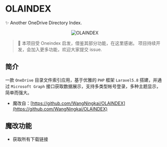 # OLAINDEX

✨ Another OneDrive Directory Index.

<div align=center><img alt="OLAINDEX" src="https://i.loli.net/2019/06/15/5d049d72309c376133.png"/></div>

> 👋 本项目受 Oneindex 启发，借鉴其部分功能，在这里感谢。 项目持续开发，会加入更多功能，欢迎大家提交 issue.

## 简介

一款 `OneDrive` 目录文件索引应用，基于优雅的 `PHP` 框架 `Laravel5.8` 搭建，并通过 `Microsoft Graph` 接口获取数据展示，支持多类型帐号登录，多种主题显示，简单而强大。
- 魔改自：[https://github.com/WangNingkai/OLAINDEX](https://github.com/WangNingkai/OLAINDEX)

## 魔改功能

- 获取所有下载链接
